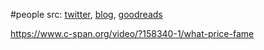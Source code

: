 #people 
src: [twitter](https://twitter.com/tylercowen), [blog](https://marginalrevolution.com), [goodreads](https://www.goodreads.com/author/show/54393.Tyler_Cowen) 

https://www.c-span.org/video/?158340-1/what-price-fame

